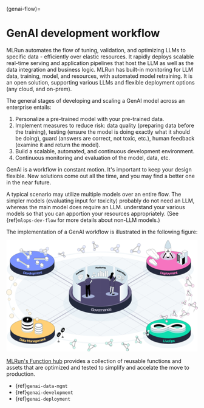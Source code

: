 (genai-flow)=

# GenAI development workflow

MLRun automates the flow of tuning, validation, and optimizing LLMs to specific data - efficiently over elastic resources. 
It rapidly deploys scalable real-time serving and application pipelines that host the LLM as well as the data integration and business logic.
MLRun has built-in monitoring for LLM data, training, model, and resources, with automated model retraining.
It is an open solution, supporting various LLMs and flexible deployment options (any cloud, and on-prem).

The general stages of developing and scaling a GenAI model across an enterprise entails:
1. Personalize a pre-trained model with your pre-trained data.
2. Implement measures to reduce risk: data quality (preparing data before the training), testing (ensure the model is 
doing exactly what it should be doing), guard  (answers are correct, not toxic, etc.), human feedback (examine it and return the model).
2. Build a scalable, automated, and continuous development environment.
2. Continuous monitoring and evaluation of the model, data, etc.

GenAI is a workflow in constant motion.
It's important to keep your design flexible. New solutions come out all the time, and you 
may find a better one in the near future.

A typical scenario may utilize multiple models over an entire flow. The simpler models (evaluating input for toxicity) 
probably do not need an LLM, whereas the main model does require an LLM. understand your various models so that you can 
apportion your resources appropriately. (See {ref}`mlops-dev-flow` for more details about non-LLM models.)


The implementation of a GenAI workflow is illustrated in the following figure:

<img src="../_static/images/genai-flow.png" width="600" >


[MLRun's Function hub](https://www.mlrun.org/hub/functions) provides a collection of reusable functions 
and assets that are optimized and tested to simplify and accelate the move to production.

- {ref}`genai-data-mgmt`
- {ref}`genai-development`
- {ref}`genai-deployment`




